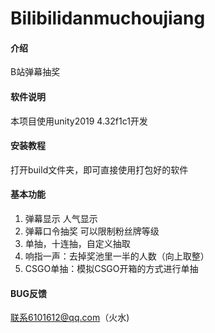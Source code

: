 # Bilibilidanmuchoujiang

#### 介绍
B站弹幕抽奖

#### 软件说明
本项目使用unity2019 4.32f1c1开发


#### 安装教程

打开build文件夹，即可直接使用打包好的软件

#### 基本功能

1.  弹幕显示 人气显示
2.  弹幕口令抽奖 可以限制粉丝牌等级
3.  单抽，十连抽，自定义抽取
4.  响指一声：去掉奖池里一半的人数（向上取整）
5.  CSGO单抽：模拟CSGO开箱的方式进行单抽

#### BUG反馈

联系6101612@qq.com（火水)

